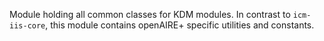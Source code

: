 Module holding all common classes for KDM modules. 
In contrast to `icm-iis-core`, this module contains openAIRE+ specific utilities and constants.
